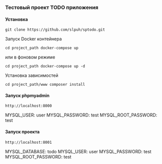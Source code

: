 ### Тестовый проект TODO приложения

#### Установка

```
git clone https://github.com/slpuh/sptodo.git

```
Запуск Docker контейнера

```
сd project_path docker-compose up
```
или в фоновом режиме

```
сd project_path docker-compose up -d
```
Установка зависимостей
```
сd project_path/www composer install
```
#### Запуск phpmyadmin

```
http://localhost:8000
```
MYSQL_USER: user
MYSQL_PASSWORD: test
MYSQL_ROOT_PASSWORD: test

#### Запуск проекта

```
http://localhost:8001
```
MYSQL_DATABASE: todo
MYSQL_USER: user
MYSQL_PASSWORD: test
MYSQL_ROOT_PASSWORD: test
